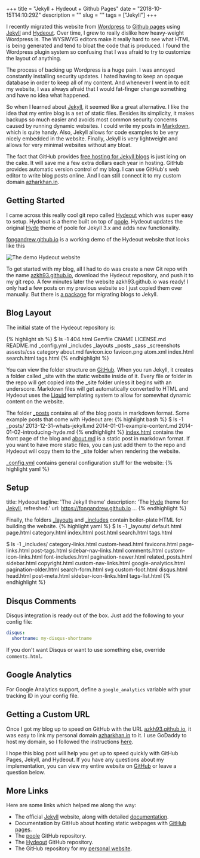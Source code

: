 +++
title = "Jekyll + Hydeout + Github Pages"
date = "2018-10-15T14:10:29Z"
description = ""
slug = ""
tags = ["Jekyll"]
+++

I recently migrated this website from [Wordpress](http://wordpress.com) to [Github pages](http://pages.github.com/)
using [Jekyll](http://jekyllrb.com) and [Hydeout](https://github.com/fongandrew/hydeout). Over time, I grew to really dislike how heavy-weight Wordpress is. The WYSIWYG editors make it really hard to see what HTML is being generated and tend to bloat the code that is produced. I found the Wordpress plugin system so confusing that I was afraid to try to customize the layout of anything.

The process of backing up Wordpress is a huge pain. I was annoyed constantly installing security updates. I hated having to keep an opaque database in order to keep all of my content. And whenever I went in to edit my website, I was always afraid that I would fat-finger change something and have no idea what happened.

So when I learned about [Jekyll](http://jekyllrb.com/), it seemed like a great alternative. I like the idea that my entire blog is a set of static files. Besides its simplicity, it makes backups so much easier and avoids most common security concerns caused by running dynamic websites. I could write my posts in [Markdown](http://en.wikipedia.org/wiki/Markdown), which is quite handy. Also, Jekyll allows for code examples to be very nicely embedded in the website. Finally, Jekyll is very lightweight and allows for very minimal websites without any bloat.

The fact that GitHub provides [free hosting for Jekyll blogs](http://pages.github.com) is just icing on the cake. It will save me a few extra dollars each year in hosting. GitHub provides automatic version control of my blog. I can use GitHub's web editor to write blog posts online. And I can still connect it to my custom domain [azharkhan.in](https://azharkhan.in).

## Getting Started

I came across this really cool git repo called [Hydeout](https://github.com/fongandrew/hydeout) which was super easy to setup. Hydeout is a theme built on top of [poole](https://github.com/poole/poole). Hydeout updates the original [Hyde](https://github.com/poole/hyde) theme of poole for Jekyll 3.x and adds new functionality.

[fongandrew.github.io](https://fongandrew.github.io/hydeout/) is a working demo of the Hydeout website that looks like this

![The demo Hydeout website](/assets/demo.png)

To get started with my blog, all I had to do was create a new Git repo with the name [azkh93.github.io](http://azkh93.github.io), download the Hydeout repository, and push it to my git repo. A few minutes later the website azkh93.github.io was ready! I only had a few posts on my previous website so I just copied them over manually. But there is [a package](http://jekyllrb.com/docs/migrations) for migrating blogs to Jekyll.

## Blog Layout

The initial state of the Hydeout repository is:

{% highlight sh %}
$ ls -1
404.html
Gemfile
CNAME
LICENSE.md
README.md
_config.yml
_includes
_layouts
_posts
_sass
_screenshots
assests/css
category
about.md
favicon.ico
favicon.png
atom.xml
index.html
search.html
tags.html
{% endhighlight %}

You can view the folder structure on [GitHub](https://github.com/fongandrew/hydeout).
When you run Jekyll, it creates a folder called _site with the
static website inside of it. Every file or folder in the repo will get copied
into the _site folder unless it begins with an underscore.
Markdown files will get automatically converted to HTML
and Hydeout uses the [Liquid](http://liquidmarkup.org) templating system to allow
for somewhat dynamic content on the website.

The folder [_posts](https://github.com/fongandrew/hydeout/tree/master/_posts) contains all of the blog posts in markdown format.
Some example posts that come with Hydeout are:
{% highlight bash %}
$ ls -1 _posts/
2013-12-31-whats-jekyll.md
2014-01-01-example-content.md
2014-01-02-introducing-hyde.md
{% endhighlight %}
[index.html](https://github.com/fongandrew/hydeout/blob/master/index.html)
contains the front page of the blog and
[about.md](https://github.com/fongandrew/hydeout/blob/master/about.md) is a
static post in markdown format.
If you want to have more static files, you can just add them to the
repo and Hydeout will copy them to the _site folder when rendering the website.




[_config.yml](https://github.com/fongandrew/hydeout/blob/master/_config.yml)
contains general configuration stuff for the website:
{% highlight yaml %}
## Setup
title:            Hydeout
tagline:          'The Jekyll theme'
description:      'The <a href="http://hyde.getpoole.com" target="_blank">Hyde</a> theme for <a href="http://jekyllrb.com" target="_blank">Jekyll</a>, refreshed.'
url:              https://fongandrew.github.io
...
{% endhighlight %}

Finally, the folders [_layouts](https://github.com/fongandrew/hydeout/tree/master/_layouts)
and [_includes](https://github.com/fongandrew/hydeout/tree/master/_includes)
contain boiler-plate HTML for building the website.
{% highlight yaml %}
$ ls -1 _layouts/
default.html
page.html
category.html
index.html
post.html
search.html
tags.html

$ ls -1 _includes/
category-links.html     custom-head.html        favicons.html           page-links.html         post-tags.html          sidebar-nav-links.html
comments.html           custom-icon-links.html  font-includes.html      pagination-newer.html   related_posts.html      sidebar.html
copyright.html          custom-nav-links.html   google-analytics.html   pagination-older.html   search-form.html        svg
custom-foot.html        disqus.html             head.html               post-meta.html          sidebar-icon-links.html tags-list.html
{% endhighlight %}


## Disqus Comments

Disqus integration is ready out of the box. Just add the following to
  your config file:

  ```yaml
  disqus:
    shortname: my-disqus-shortname
  ```

  If you don't want Disqus or want to use something else, override
  `comments.html`.

## Google Analytics

For Google Analytics support, define a `google_analytics` variable with your tracking ID in your config file.

## Getting a Custom URL

Once I got my blog up to speed on GitHub with the URL [azkh93.github.io](https://azkh93.github.io), it was easy to link my personal domain [azharkhan.in](https://azharkhan.in) to it. I use GoDaddy to host my domain, so I followed the instructions [here](https://hackernoon.com/how-to-set-up-godaddy-domain-with-github-pages-a9300366c7b).

I hope this blog post will help you get up to speed quickly with GitHub Pages, Jekyll, and Hydeout.
If you have any questions about my implementation, you can view my entire website on [GitHub](https://github.com/azkh93/azkh93.github.io) or leave a question below.

## More Links

Here are some links which helped me along the way:

* The official [Jekyll](http://jekyllrb.com) website, along with detailed [documentation](http://jekyllrb.com/docs/home).
* Documentation by GitHub about hosting static webpages with [GitHub pages](http://pages.github.com).
* The [poole](https://github.com/poole/poole) GitHub repository.
* The [Hydeout](https://github.com/fongandrew/hydeout) GitHub repository.
* The GitHub repository for my [personal website](https://github.com/azkh93/azkh93.github.io).
